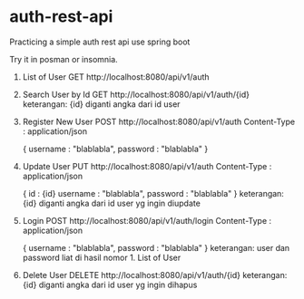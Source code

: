 # auth-rest-api
Practicing a simple auth rest api use spring boot

Try it in posman or insomnia.
1. List of User
GET http://localhost:8080/api/v1/auth

2. Search User by Id
GET http://localhost:8080/api/v1/auth/{id}
keterangan: {id} diganti angka dari id user

3. Register New User
POST http://localhost:8080/api/v1/auth
	Content-Type : application/json

	{
		username : "blablabla",
		password : "blablabla"
	}

4. Update User
PUT http://localhost:8080/api/v1/auth
	Content-Type : application/json

	{
		id : {id}
		username : "blablabla",
		password : "blablabla"
	}
keterangan: {id} diganti angka dari id user yg ingin diupdate

5. Login
POST http://localhost:8080/api/v1/auth/login
	Content-Type : application/json

	{
		username : "blablabla",
		password : "blablabla"
	}
keterangan: user dan password liat di hasil nomor 1. List of User

6. Delete User
DELETE http://localhost:8080/api/v1/auth/{id}
keterangan: {id} diganti angka dari id user yg ingin dihapus
